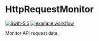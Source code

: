 # HttpRequestMonitor
[![Swift-5.5](https://img.shields.io/badge/Swift-5.5-red.svg?style=plastic&logo=Swift&logoColor=white&link=)](https://developer.apple.com/swift/)
[![example workflow](https://github.com/Darktt/HttpRequestMonitor/actions/workflows/main.yml/badge.svg)]()

Monitor API request data.
